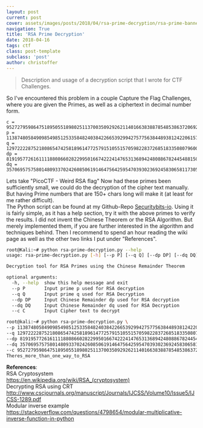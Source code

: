 ```yaml
---
layout: post
current: post
cover: assets/images/posts/2018/04/rsa-prime-decryption/rsa-prime-banner.jpg
navigation: True
title: 'RSA Prime Decryption'
date: 2018-04-16
tags: ctf
class: post-template
subclass: 'post'
author: christoffer
---
```


> Description and usage of a decryption script that I wrote for CTF Challenges.

So I've encountered this problem in a couple Capture the Flag Challenges, where you are given the Primes, as well as a ciphertext in decimal number form.

```text
c = 95272795986475189505518980251137003509292621140166383887854853863720692420204142448424074834657149326853553097626486371206617513769930277580823116437975487148956107509247564965652417450550680181691869432067892028368985007229633943149091684419834136214793476910417359537696632874045272326665036717324623992885
p = 11387480584909854985125335848240384226653929942757756384489381242206157197986555243995335158328781970310603060671486688856263776452654268043936036556215243
q = 12972222875218086547425818961477257915105515705982283726851833508079600460542479267972050216838604649742870515200462359007315431848784163790312424462439629
dp = 8191957726161111880866028229950166742224147653136894248088678244548815086744810656765529876284622829884409590596114090872889522887052772791407131880103961
dq = 3570695757580148093370242608506191464756425954703930236924583065811730548932270595568088372441809535917032142349986828862994856575730078580414026791444659
```

Lets take "PicoCTF - Weird RSA flag"
Now had these primes been sufficiently small, we could do the decryption of the cipher text manually. But having Prime numbers that are 150+ chars long will make it (at least for me rather difficult).  
The Python script can be found at my Github-Repo [Securitybits-io](http://https://github.com/Securitybits-io/RSA-Primes---Chinese-Remainder-Theorem). 
Using it is fairly simple, as it has a help section, try it with the above primes to verify the results.
I did not invent the Chinese Theorem or the RSA Algorithm. But merely implemented them, if you are further interested in the algorithm and techniques behind. Then I recommend to spend an hour reading the wiki page as well as the other two links I put under "References".

```bash
root@Kali:~# python rsa-prime-decryption.py --help
usage: rsa-prime-decryption.py [-h] [--p P] [--q Q] [--dp DP] [--dq DQ] [--c C]

Decryption tool for RSA Primes using the Chinese Remainder Theorem

optional arguments:
  -h, --help  show this help message and exit
  --p P       Input prime p used for RSA decryption
  --q Q       Input prime q used for RSA Decryption
  --dp DP     Input Chinese Remainder dp used for RSA decryption
  --dq DQ     Input Chinese Remainder dq used for RSA Decryption
  --c C       Input Cipher text to decrypt
```
 
```bash
root@kali:~# python rsa-prime-decryption.py \
--p 11387480584909854985125335848240384226653929942757756384489381242206157197986555243995335158328781970310603060671486688856263776452654268043936036556215243 \
--q 12972222875218086547425818961477257915105515705982283726851833508079600460542479267972050216838604649742870515200462359007315431848784163790312424462439629 \
--dp 8191957726161111880866028229950166742224147653136894248088678244548815086744810656765529876284622829884409590596114090872889522887052772791407131880103961 \
--dq 3570695757580148093370242608506191464756425954703930236924583065811730548932270595568088372441809535917032142349986828862994856575730078580414026791444659 \
--c 95272795986475189505518980251137003509292621140166383887854853863720692420204142448424074834657149326853553097626486371206617513769930277580823116437975487148956107509247564965652417450550680181691869432067892028368985007229633943149091684419834136214793476910417359537696632874045272326665036717324623992885
Theres_more_than_one_way_to_RSA
```

**References**:  
RSA Cryptosystem  
https://en.wikipedia.org/wiki/RSA_(cryptosystem)  
Decrypting RSA using CRT  
http://www.cscjournals.org/manuscript/Journals/IJCSS/Volume10/Issue5/IJCSS-1289.pdf  
Modular inverse example  
https://stackoverflow.com/questions/4798654/modular-multiplicative-inverse-function-in-python
